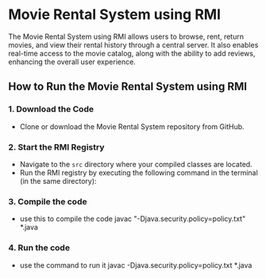 # Movie Rental System using RMI

The Movie Rental System using RMI allows users to browse, rent, return movies, and view their rental history through a central server. It also enables real-time access to the movie catalog, along with the ability to add reviews, enhancing the overall user experience.

## How to Run the Movie Rental System using RMI

### 1. Download the Code
- Clone or download the Movie Rental System repository from GitHub.

### 2. Start the RMI Registry
- Navigate to the `src` directory where your compiled classes are located.
- Run the RMI registry by executing the following command in the terminal (in the same directory):

### 3. Compile the code 
- use this to compile the code javac "-Djava.security.policy=policy.txt" *.java

### 4. Run the code
- use the command to run it javac -Djava.security.policy=policy.txt *.java


 
